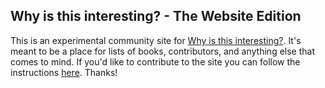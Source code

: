 ## Why is this interesting? - The Website Edition

This is an experimental community site for [Why is this interesting?](https://whyisthisinteresting.com). It's meant to be a place for lists of books, contributors, and anything else that comes to mind. If you'd like to contribute to the site you can follow the instructions [here](./README.stackbit.md). Thanks!